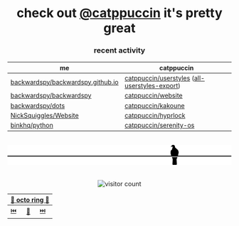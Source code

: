 <div align="center">

# check out [@catppuccin](https://github.com/catppuccin) it's pretty great

### recent activity

<!-- SCRIPT:REPLACE -->
| me | catppuccin |
| -- | ---------- |
| [backwardspy/backwardspy.github.io](https://github.com/backwardspy/backwardspy.github.io) | [catppuccin/userstyles](https://github.com/catppuccin/userstyles) ([all-userstyles-export](https://github.com/catppuccin/userstyles/releases/tag/all-userstyles-export)) |
| [backwardspy/backwardspy](https://github.com/backwardspy/backwardspy) | [catppuccin/website](https://github.com/catppuccin/website) |
| [backwardspy/dots](https://github.com/backwardspy/dots) | [catppuccin/kakoune](https://github.com/catppuccin/kakoune) |
| [NickSquiggles/Website](https://github.com/NickSquiggles/Website) | [catppuccin/hyprlock](https://github.com/catppuccin/hyprlock) |
| [binkhq/python](https://github.com/binkhq/python) | [catppuccin/serenity-os](https://github.com/catppuccin/serenity-os) |
<!-- SCRIPT:REPLACE -->

<br>

<img src="pigeon.svg">

<br>
<br>

![visitor count](https://profile-counter.glitch.me/backwardspy/count.svg)

<table>
    <thead>
        <th colspan="3"><a href="https://octo-ring.com">🐙 octo ring 🐙</a></th>
    </thead>
    <tbody>
        <td><a href="https://octo-ring.com/p/backwardspy/prev">⏮️</a></td>
        <td><a href="https://octo-ring.com/p/backwardspy/random">🔀</a></td>
        <td><a href="https://octo-ring.com/p/backwardspy/next">⏭️</a></td>
    </tbody>
</table>

</div>
